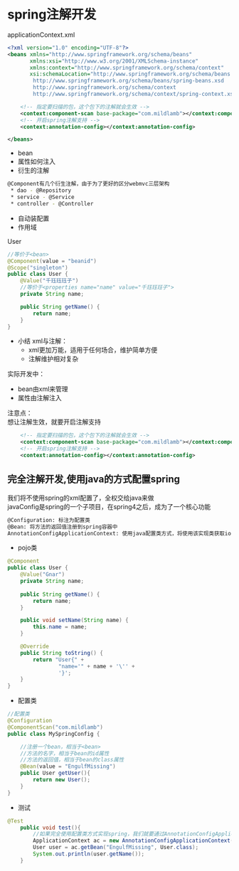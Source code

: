 # spring注解开发

applicationContext.xml
```xml
<?xml version="1.0" encoding="UTF-8"?>
<beans xmlns="http://www.springframework.org/schema/beans"
       xmlns:xsi="http://www.w3.org/2001/XMLSchema-instance"
       xmlns:context="http://www.springframework.org/schema/context"
       xsi:schemaLocation="http://www.springframework.org/schema/beans
        http://www.springframework.org/schema/beans/spring-beans.xsd
        http://www.springframework.org/schema/context
        http://www.springframework.org/schema/context/spring-context.xsd">

    <!-- 指定要扫描的包，这个包下的注解就会生效 -->
    <context:component-scan base-package="com.mildlamb"></context:component-scan>
    <!-- 开启spring注解支持 -->
    <context:annotation-config></context:annotation-config>

</beans>
```

- bean
- 属性如何注入
- 衍生的注解
```bash
@Component有几个衍生注解，由于为了更好的区分webmvc三层架构
 * dao - @Repository
 * service - @Service
 * controller - @Controller
```
- 自动装配置
- 作用域


User
```java
//等价于<bean>
@Component(value = "beanid")
@Scope("singleton")
public class User {
    @Value("千珏珏珏子")
    //等价于<properties name="name" value="千珏珏珏子">
    private String name;

    public String getName() {
        return name;
    }
}
```
- 小结
xml与注解：  
  - xml更加万能，适用于任何场合，维护简单方便
  - 注解维护相对复杂

实际开发中：  
  - bean由xml来管理
  - 属性由注解注入

注意点：  
想让注解生效，就要开启注解支持
```xml
    <!-- 指定要扫描的包，这个包下的注解就会生效 -->
    <context:component-scan base-package="com.mildlamb"></context:component-scan>
    <!-- 开启spring注解支持 -->
    <context:annotation-config></context:annotation-config>
```

## 完全注解开发,使用java的方式配置spring
我们将不使用spring的xml配置了，全权交给java来做  
javaConfig是spring的一个子项目，在spring4之后，成为了一个核心功能  
```bash
@Configuration: 标注为配置类
@Bean: 将方法的返回值注册到spring容器中
AnnotationConfigApplicationContext: 使用java配置类方式，将使用该实现类获取ioc容器
```
- pojo类
```java
@Component
public class User {
    @Value("Gnar")
    private String name;
    
    public String getName() {
        return name;
    }

    public void setName(String name) {
        this.name = name;
    }

    @Override
    public String toString() {
        return "User{" +
                "name='" + name + '\'' +
                '}';
    }
}
```
- 配置类
```java
//配置类
@Configuration
@ComponentScan("com.mildlamb")
public class MySpringConfig {

    //注册一个bean，相当于<bean>
    //方法的名字，相当于bean的id属性
    //方法的返回值，相当于bean的class属性
    @Bean(value = "EngulfMissing")
    public User getUser(){
        return new User();
    }
}
```
- 测试
```java
@Test
    public void test(){
        //如果完全使用配置类方式实现spring，我们就要通过AnnotationConfigApplicationContext容器
        ApplicationContext ac = new AnnotationConfigApplicationContext(MySpringConfig.class);
        User user = ac.getBean("EngulfMissing", User.class);
        System.out.println(user.getName());
    }
```

